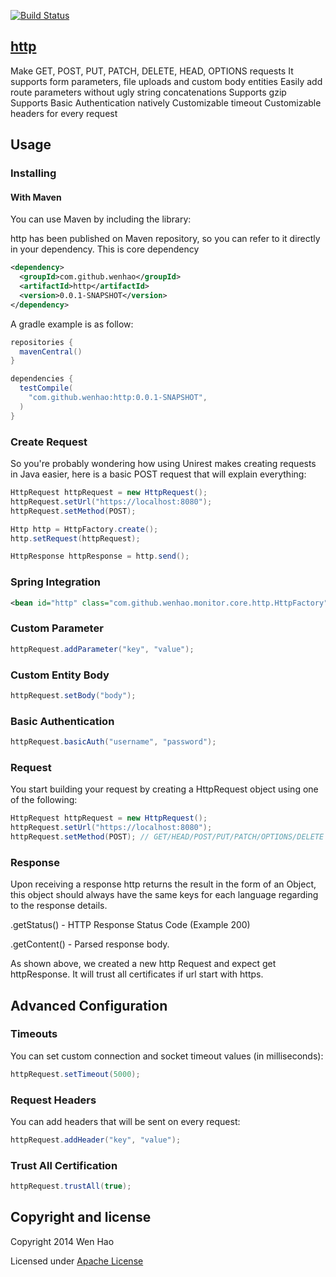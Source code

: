 [![Build Status](https://travis-ci.org/wenhao/http.png?branch=master)](https://travis-ci.org/wenhao/http)

## [http](https://github.com/wenhao/http)
Make GET, POST, PUT, PATCH, DELETE, HEAD, OPTIONS requests
It supports form parameters, file uploads and custom body entities
Easily add route parameters without ugly string concatenations
Supports gzip
Supports Basic Authentication natively
Customizable timeout
Customizable headers for every request

## Usage

### Installing

#### With Maven
You can use Maven by including the library:

http has been published on Maven repository, so you can refer to it directly in your dependency. This is core
dependency

```xml
<dependency>
  <groupId>com.github.wenhao</groupId>
  <artifactId>http</artifactId>
  <version>0.0.1-SNAPSHOT</version>
</dependency>
```

A gradle example is as follow:

```groovy
repositories {
  mavenCentral()
}

dependencies {
  testCompile(
    "com.github.wenhao:http:0.0.1-SNAPSHOT",
  )
}
```

### Create Request

So you're probably wondering how using Unirest makes creating requests in Java easier, 
here is a basic POST request that will explain everything:


```java
HttpRequest httpRequest = new HttpRequest();
httpRequest.setUrl("https://localhost:8080");
httpRequest.setMethod(POST);

Http http = HttpFactory.create();
http.setRequest(httpRequest);

HttpResponse httpResponse = http.send();

```

### Spring Integration

```xml
<bean id="http" class="com.github.wenhao.monitor.core.http.HttpFactory" factory-method="create" />

```

### Custom Parameter

```java
httpRequest.addParameter("key", "value");

```


### Custom Entity Body

```java
httpRequest.setBody("body");

```

### Basic Authentication

```java
httpRequest.basicAuth("username", "password");

```

### Request

You start building your request by creating a HttpRequest object using one of the following:

```java
HttpRequest httpRequest = new HttpRequest();
httpRequest.setUrl("https://localhost:8080");
httpRequest.setMethod(POST); // GET/HEAD/POST/PUT/PATCH/OPTIONS/DELETE

```

### Response

Upon receiving a response http returns the result in the form of an Object, this object should always have the same keys for each language regarding to the response details.

.getStatus() - HTTP Response Status Code (Example 200)

.getContent() - Parsed response body.

As shown above, we created a new http Request and expect get httpResponse. It will trust all certificates if url start
with https.

## Advanced Configuration
### Timeouts
You can set custom connection and socket timeout values (in milliseconds):
```java
httpRequest.setTimeout(5000);

```

### Request Headers
You can add headers that will be sent on every request:
```java
httpRequest.addHeader("key", "value");

```

### Trust All Certification

```java
httpRequest.trustAll(true);

```

## Copyright and license

Copyright 2014 Wen Hao

Licensed under [Apache License][1]

[1]: https://github.com/wenhao/http/blob/master/LICENSE



